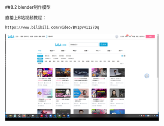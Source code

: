 
##8.2 blender制作模型

直接上B站视频教程：

    https://www.bilibili.com/video/BV1pV41127Dq

![](../../imgs/6/6.2.blender_make_model/bilibili_blender_video.png)
